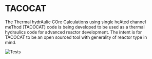 # TACOCAT
The Thermal hydrAulic COre Calculations using single heAted channel meThod (TACOCAT) code is being developed to be used as a thermal hydraulics code for advanced reactor development. The intent is for TACOCAT to be an open sourced tool with generality of reactor type in mind. 

![Tests](https://github.com/fastresearchgroup/TACOCAT/tree/github_auto_test/.github/workflows/tests.yml/badge.svg)
